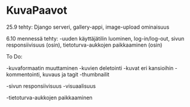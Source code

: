 # KuvaPaavot

25.9 tehty:
Django serveri, gallery-appi, image-upload ominaisuus

6.10 mennessä tehty:
-uuden käyttäjätilin luominen, log-in/log-out, sivun responsiivisuus (osin), tietoturva-aukkojen paikkaaminen (osin)

To Do:

-kuvaformaatin muuttaminen
-kuvien deletointi
-kuvat eri kansioihin
-kommentointi, kuvaus ja tagit
-thumbnailit

-sivun responsiivisuus
-visuaalisuus

-tietoturva-aukkojen paikkaaminen

